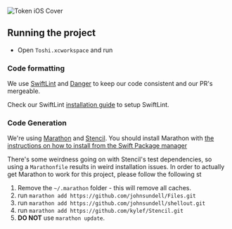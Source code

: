 ![Token iOS Cover](https://raw.githubusercontent.com/tokenbrowser/token-ios-client/master/GitHub/cover.png)

## Running the project

- Open `Toshi.xcworkspace` and run

### Code formatting

We use [SwiftLint](https://github.com/realm/SwiftLint) and [Danger](https://github.com/danger/danger) to keep our code consistent and our PR's mergeable.

Check our SwiftLint [installation guide](https://github.com/toshiapp/toshi-ios-client/blob/master/installation-guide.md) to setup SwiftLint.

### Code Generation

We're using [Marathon](https://github.com/JohnSundell/Marathon) and [Stencil](https://github.com/kylef/Stencil). You should install Marathon with [the instructions on how to install from the Swift Package manager]()

There's some weirdness going on with Stencil's test dependencies, so using a `Marathonfile` results in weird installation issues. In order to actually get Marathon to work for this project, please follow the following st

1. Remove the `~/.marathon` folder - this will remove all caches. 
2. run `marathon add https://github.com/johnsundell/Files.git`
3. run `marathon add https://github.com/johnsundell/shellout.git`
4. run `marathon add https://github.com/kylef/Stencil.git`
5. **DO NOT** use `marathon update`. 